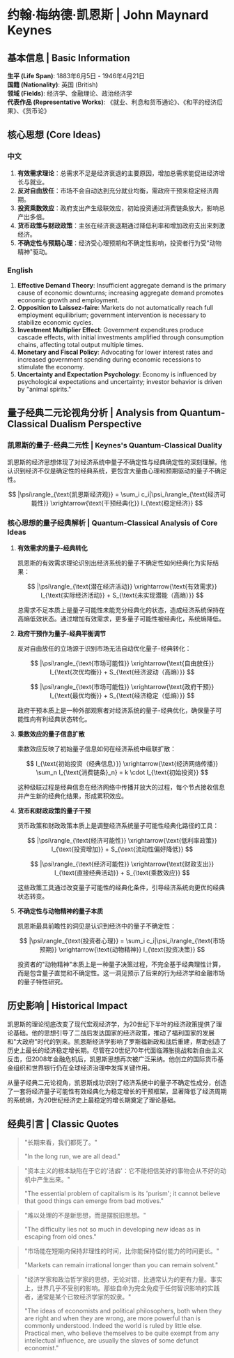# 约翰·梅纳德·凯恩斯 | John Maynard Keynes

## 基本信息 | Basic Information

**生平 (Life Span)**: 1883年6月5日 - 1946年4月21日  
**国籍 (Nationality)**: 英国 (British)  
**领域 (Fields)**: 经济学、金融理论、政治经济学  
**代表作品 (Representative Works)**: 《就业、利息和货币通论》、《和平的经济后果》、《货币论》

## 核心思想 (Core Ideas)

### 中文
1. **有效需求理论**：总需求不足是经济衰退的主要原因，增加总需求能促进经济增长与就业。
2. **反对自由放任**：市场不会自动达到充分就业均衡，需政府干预来稳定经济周期。
3. **投资乘数效应**：政府支出产生级联效应，初始投资通过消费链条放大，影响总产出多倍。
4. **货币政策与财政政策**：主张在经济衰退期通过降低利率和增加政府支出来刺激经济。
5. **不确定性与预期心理**：经济受心理预期和不确定性影响，投资者行为受"动物精神"驱动。

### English
1. **Effective Demand Theory**: Insufficient aggregate demand is the primary cause of economic downturns; increasing aggregate demand promotes economic growth and employment.
2. **Opposition to Laissez-faire**: Markets do not automatically reach full employment equilibrium; government intervention is necessary to stabilize economic cycles.
3. **Investment Multiplier Effect**: Government expenditures produce cascade effects, with initial investments amplified through consumption chains, affecting total output multiple times.
4. **Monetary and Fiscal Policy**: Advocating for lower interest rates and increased government spending during economic recessions to stimulate the economy.
5. **Uncertainty and Expectation Psychology**: Economy is influenced by psychological expectations and uncertainty; investor behavior is driven by "animal spirits."

## 量子经典二元论视角分析 | Analysis from Quantum-Classical Dualism Perspective

### 凯恩斯的量子-经典二元性 | Keynes's Quantum-Classical Duality

凯恩斯的经济思想体现了对经济系统中量子不确定性与经典确定性的深刻理解。他认识到经济不仅是确定性的经典系统，更包含大量由心理和预期驱动的量子不确定性。

$$
|\psi\rangle_{\text{凯恩斯经济观}} = \sum_i c_i|\psi_i\rangle_{\text{经济可能性}} \xrightarrow{\text{干预经典化}} I_{\text{稳定经济}}
$$

### 核心思想的量子经典解析 | Quantum-Classical Analysis of Core Ideas

1. **有效需求的量子-经典转化**

   凯恩斯的有效需求理论识别出经济系统的量子不确定性如何经典化为实际结果：

   $$
   |\psi\rangle_{\text{潜在经济活动}} \xrightarrow{\text{有效需求}} I_{\text{实际经济活动}} + S_{\text{未实现潜能（高熵）}}
   $$

   总需求不足本质上是量子可能性未能充分经典化的状态，造成经济系统保持在高熵低效状态。通过增加有效需求，更多量子可能性被经典化，系统熵降低。

2. **政府干预作为量子-经典平衡调节**

   反对自由放任的立场源于识别市场无法自动优化量子-经典转化：

   $$
   |\psi\rangle_{\text{市场可能性}} \xrightarrow{\text{自由放任}} I_{\text{次优均衡}} + S_{\text{经济波动（高熵）}}
   $$

   $$
   |\psi\rangle_{\text{市场可能性}} \xrightarrow{\text{政府干预}} I_{\text{最优均衡}} + S_{\text{经济稳定（低熵）}}
   $$

   政府干预本质上是一种外部观察者对经济系统的量子-经典优化，确保量子可能性向有利经典状态转化。

3. **乘数效应的量子信息扩散**

   乘数效应反映了初始量子信息如何在经济系统中级联扩散：

   $$
   I_{\text{初始投资（经典信息）}} \xrightarrow{\text{经济网络传播}} \sum_n I_{\text{消费链条}_n} = k \cdot I_{\text{初始投资}}
   $$

   这种级联过程是经典信息在经济网络中传播并放大的过程，每个节点接收信息并产生新的经典化结果，形成累积效应。

4. **货币和财政政策的量子干预**

   货币政策和财政政策本质上是调整经济系统量子可能性经典化路径的工具：

   $$
   |\psi\rangle_{\text{经济可能性}} \xrightarrow{\text{低利率政策}} I_{\text{投资增加}} + S_{\text{流动性偏好降低}}
   $$

   $$
   |\psi\rangle_{\text{经济可能性}} \xrightarrow{\text{财政支出}} I_{\text{直接经典活动}} + S_{\text{乘数效应}}
   $$

   这些政策工具通过改变量子可能性的经典化条件，引导经济系统向更优的经典状态转变。

5. **不确定性与动物精神的量子本质**

   凯恩斯最具前瞻性的洞见是认识到经济中的量子不确定性：

   $$
   |\psi\rangle_{\text{投资者心理}} = \sum_i c_i|\psi_i\rangle_{\text{市场预期}} \xrightarrow{\text{动物精神}} I_{\text{投资决策}}
   $$

   投资者的"动物精神"本质上是一种量子决策过程，不完全基于经典理性计算，而是包含量子直觉和不确定性。这一洞见预示了后来的行为经济学和金融市场的量子特性研究。

## 历史影响 | Historical Impact

凯恩斯的理论彻底改变了现代宏观经济学，为20世纪下半叶的经济政策提供了理论基础。他的思想引导了二战后发达国家的经济政策，推动了福利国家的发展和"大政府"时代的到来。凯恩斯经济学影响了罗斯福新政和战后重建，帮助创造了历史上最长的经济稳定增长期。尽管在20世纪70年代面临滞胀挑战和新自由主义反击，但2008年金融危机后，凯恩斯思想再次被广泛采纳。他创立的国际货币基金组织和世界银行仍在全球经济治理中发挥关键作用。

从量子经典二元论视角，凯恩斯成功识别了经济系统中的量子不确定性成分，创造了一套将经济量子可能性有效经典化为稳定增长的干预框架，显著降低了经济周期的系统熵，为20世纪经济史上最稳定的增长期奠定了理论基础。

## 经典引言 | Classic Quotes

> "长期来看，我们都死了。"
> 
> "In the long run, we are all dead."

> "资本主义的根本缺陷在于它的'洁癖'：它不能相信美好的事物会从不好的动机中产生出来。"
> 
> "The essential problem of capitalism is its 'purism'; it cannot believe that good things can emerge from bad motives."

> "难以处理的不是新思想，而是摆脱旧思想。"
> 
> "The difficulty lies not so much in developing new ideas as in escaping from old ones."

> "市场能在短期内保持非理性的时间，比你能保持偿付能力的时间更长。"
> 
> "Markets can remain irrational longer than you can remain solvent."

> "经济学家和政治哲学家的思想，无论对错，比通常认为的更有力量。事实上，世界几乎不受别的影响。那些自命为完全免疫于任何智识影响的实践者，通常是某个已故经济学家的奴隶。"
> 
> "The ideas of economists and political philosophers, both when they are right and when they are wrong, are more powerful than is commonly understood. Indeed the world is ruled by little else. Practical men, who believe themselves to be quite exempt from any intellectual influence, are usually the slaves of some defunct economist." 